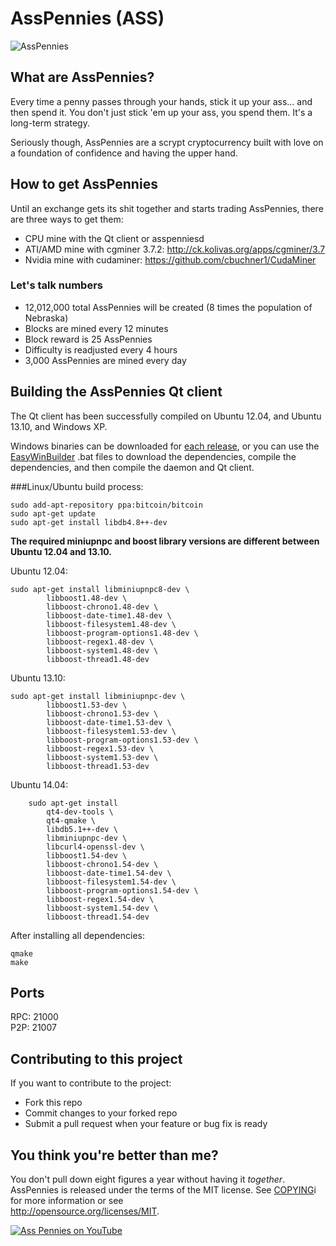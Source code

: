 # AssPennies (ASS)

![AssPennies](http://i.imgur.com/X4coDlS.png)

## What are AssPennies?
Every time a penny passes through your hands, stick it up your ass... and then spend it. You don't just stick 'em up your ass, you spend them. It's a long-term strategy.

Seriously though, AssPennies are a scrypt cryptocurrency built with love on a foundation of confidence and having the upper hand.

## How to get AssPennies
Until an exchange gets its shit together and starts trading AssPennies, there are three ways to get them:

* CPU mine with the Qt client or asspenniesd
* ATI/AMD mine with cgminer 3.7.2: http://ck.kolivas.org/apps/cgminer/3.7
* Nvidia mine with cudaminer: https://github.com/cbuchner1/CudaMiner


### Let's talk numbers
* 12,012,000 total AssPennies will be created (8 times the population of Nebraska)
* Blocks are mined every 12 minutes
* Block reward is 25 AssPennies
* Difficulty is readjusted every 4 hours
* 3,000 AssPennies are mined every day

## Building the AssPennies Qt client
The Qt client has been successfully compiled on Ubuntu 12.04, and Ubuntu 13.10, and Windows XP.  

Windows binaries can be downloaded for [each release](https://github.com/AssPennyFoundation/AssPennies/releases/latest), or you can use the [EasyWinBuilder](contrib/easywinbuilder) .bat files to download the dependencies, compile the dependencies, and then compile the daemon and Qt client.

###Linux/Ubuntu build process:

	sudo add-apt-repository ppa:bitcoin/bitcoin
	sudo apt-get update
	sudo apt-get install libdb4.8++-dev

__The required miniupnpc and boost library versions are different between Ubuntu 12.04 and 13.10.__

Ubuntu 12.04:

	sudo apt-get install libminiupnpc8-dev \
            libboost1.48-dev \
            libboost-chrono1.48-dev \
            libboost-date-time1.48-dev \
            libboost-filesystem1.48-dev \
            libboost-program-options1.48-dev \
            libboost-regex1.48-dev \
            libboost-system1.48-dev \
            libboost-thread1.48-dev 

Ubuntu 13.10:

	sudo apt-get install libminiupnpc-dev \
            libboost1.53-dev \
            libboost-chrono1.53-dev \
            libboost-date-time1.53-dev \
            libboost-filesystem1.53-dev \
            libboost-program-options1.53-dev \
            libboost-regex1.53-dev \
            libboost-system1.53-dev \
            libboost-thread1.53-dev
     
Ubuntu 14.04:

        sudo apt-get install
            qt4-dev-tools \
            qt4-qmake \
            libdb5.1++-dev \   
            libminiupnpc-dev \
            libcurl4-openssl-dev \
            libboost1.54-dev \
            libboost-chrono1.54-dev \
            libboost-date-time1.54-dev \
            libboost-filesystem1.54-dev \
            libboost-program-options1.54-dev \
            libboost-regex1.54-dev \
            libboost-system1.54-dev \
            libboost-thread1.54-dev

After installing all dependencies:

	qmake
	make

## Ports
RPC: 21000  
P2P: 21007

## Contributing to this project
If you want to contribute to the project: 

* Fork this repo
* Commit changes to your forked repo
* Submit a pull request when your feature or bug fix is ready

## You think you're better than me?
You don't pull down eight figures a year without having it _together_.  
AssPennies is released under the terms of the MIT license. See [COPYING](COPYING)i
for more information or see  
http://opensource.org/licenses/MIT.


[![Ass Pennies on YouTube](http://i.imgur.com/8tIuBCL.jpg)](https://www.youtube.com/watch?v=DO1Q7F23DxM)
